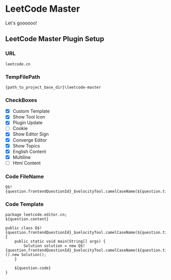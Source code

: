 # LeetCode Master

Let's goooooo!

## LeetCode Master Plugin Setup
### URL
```
leetcode.cn
```

### TempFilePath
```
{path_to_project_base_dir}\leetcode-master
```

### CheckBoxes
- [x] Custom Template
- [x] Show Tool Icon
- [x] Plugin Update
- [ ] Cookie
- [x] Show Editor Sign
- [x] Converge Editor
- [x] Show Topics
- [x] English Content
- [x] Multiline
- [ ] Html Content

### Code FileName
```
Q$!{question.frontendQuestionId}_$velocityTool.camelCaseName(${question.titleSlug})
```

### Code Template
```
package leetcode.editor.cn;
${question.content}

public class Q$!{question.frontendQuestionId}_$velocityTool.camelCaseName(${question.titleSlug}) {
    public static void main(String[] args) {
        Solution solution = new Q$!{question.frontendQuestionId}_$velocityTool.camelCaseName(${question.titleSlug})().new Solution();
    }
    
    ${question.code}
}
```